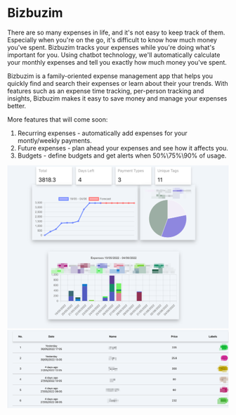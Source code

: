 # Bizbuzim

There are so many expenses in life, and it's not easy to keep track of them. Especially when you're on the go, it's difficult to know how much money you've spent. Bizbuzim tracks your expenses while you're doing what's important for you.
Using chatbot technology, we'll automatically calculate your monthly expenses and tell you exactly how much money you've spent.

Bizbuzim is a family-oriented expense management app that helps you quickly find and search their expenses or learn about their your trends. With features such as an expense time tracking, per-person tracking and insights, Bizbuzim makes it easy to save money and manage your expenses better.

More features that will come soon:

1. Recurring expenses - automatically add expenses for your montly/weekly payments.
2. Future expenses - plan ahead your expenses and see how it affects you.
3. Budgets - define budgets and get alerts when 50%\75%\90% of usage.

![charts](./console-charts.png)
![table](./console-table.png)

